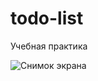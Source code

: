 # todo-list
Учебная практика

![Снимок экрана](https://user-images.githubusercontent.com/58114563/154950202-6d6b3b66-1b04-4688-868d-6564380fa62e.png)
